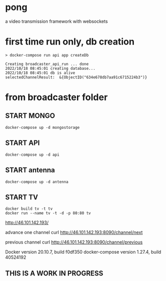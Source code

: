 # pong
a video transmission framework with websockets

# first time run only, db creation                                
``` 
> docker-compose run api app createDb                               
																	
Creating broadcaster_api_run ... done                             
2022/10/18 08:45:01 creating database...                          
2022/10/18 08:45:01 db is alive                                   
selectedChannelResult:  &{ObjectID("634e678db7aa91c6715224b3")}   
```	
# from broadcaster folder                                         
## START MONGO                                                       
```
docker-compose up -d mongostorage
```

## START API                                                       
```
docker-compose up -d api
```

## START antenna                                                   
```
docker-compose up -d antenna                                      
```																	


## START TV                                                        
```
docker build tv -t tv
docker run --name tv -t -d -p 80:80 tv
```
http://46.101.142.193/

advance one channel
curl http://46.101.142.193:8090/channel/next

previous channel
curl http://46.101.142.193:8090/channel/previous

Docker version 20.10.7, build f0df350
docker-compose version 1.27.4, build 40524192

## THIS IS A WORK IN PROGRESS

